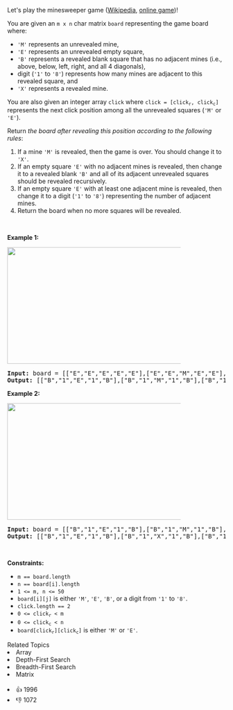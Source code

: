 <p>Let's play the minesweeper game (<a href="https://en.wikipedia.org/wiki/Minesweeper_(video_game)" target="_blank">Wikipedia</a>, <a href="http://minesweeperonline.com" target="_blank">online game</a>)!</p>

<p>You are given an <code>m x n</code> char matrix <code>board</code> representing the game board where:</p>

<ul> 
 <li><code>'M'</code> represents an unrevealed mine,</li> 
 <li><code>'E'</code> represents an unrevealed empty square,</li> 
 <li><code>'B'</code> represents a revealed blank square that has no adjacent mines (i.e., above, below, left, right, and all 4 diagonals),</li> 
 <li>digit (<code>'1'</code> to <code>'8'</code>) represents how many mines are adjacent to this revealed square, and</li> 
 <li><code>'X'</code> represents a revealed mine.</li> 
</ul>

<p>You are also given an integer array <code>click</code> where <code>click = [click<sub>r</sub>, click<sub>c</sub>]</code> represents the next click position among all the unrevealed squares (<code>'M'</code> or <code>'E'</code>).</p>

<p>Return <em>the board after revealing this position according to the following rules</em>:</p>

<ol> 
 <li>If a mine <code>'M'</code> is revealed, then the game is over. You should change it to <code>'X'</code>.</li> 
 <li>If an empty square <code>'E'</code> with no adjacent mines is revealed, then change it to a revealed blank <code>'B'</code> and all of its adjacent unrevealed squares should be revealed recursively.</li> 
 <li>If an empty square <code>'E'</code> with at least one adjacent mine is revealed, then change it to a digit (<code>'1'</code> to <code>'8'</code>) representing the number of adjacent mines.</li> 
 <li>Return the board when no more squares will be revealed.</li> 
</ol>

<p>&nbsp;</p> 
<p><strong class="example">Example 1:</strong></p> 
<img src="https://assets.leetcode.com/uploads/2023/08/09/untitled.jpeg" style="width: 500px; max-width: 400px; height: 269px;" /> 
<pre>
<strong>Input:</strong> board = [["E","E","E","E","E"],["E","E","M","E","E"],["E","E","E","E","E"],["E","E","E","E","E"]], click = [3,0]
<strong>Output:</strong> [["B","1","E","1","B"],["B","1","M","1","B"],["B","1","1","1","B"],["B","B","B","B","B"]]
</pre>

<p><strong class="example">Example 2:</strong></p> 
<img src="https://assets.leetcode.com/uploads/2023/08/09/untitled-2.jpeg" style="width: 489px; max-width: 400px; height: 269px;" /> 
<pre>
<strong>Input:</strong> board = [["B","1","E","1","B"],["B","1","M","1","B"],["B","1","1","1","B"],["B","B","B","B","B"]], click = [1,2]
<strong>Output:</strong> [["B","1","E","1","B"],["B","1","X","1","B"],["B","1","1","1","B"],["B","B","B","B","B"]]
</pre>

<p>&nbsp;</p> 
<p><strong>Constraints:</strong></p>

<ul> 
 <li><code>m == board.length</code></li> 
 <li><code>n == board[i].length</code></li> 
 <li><code>1 &lt;= m, n &lt;= 50</code></li> 
 <li><code>board[i][j]</code> is either <code>'M'</code>, <code>'E'</code>, <code>'B'</code>, or a digit from <code>'1'</code> to <code>'8'</code>.</li> 
 <li><code>click.length == 2</code></li> 
 <li><code>0 &lt;= click<sub>r</sub> &lt; m</code></li> 
 <li><code>0 &lt;= click<sub>c</sub> &lt; n</code></li> 
 <li><code>board[click<sub>r</sub>][click<sub>c</sub>]</code> is either <code>'M'</code> or <code>'E'</code>.</li> 
</ul>

<div><div>Related Topics</div><div><li>Array</li><li>Depth-First Search</li><li>Breadth-First Search</li><li>Matrix</li></div></div><br><div><li>👍 1996</li><li>👎 1072</li></div>